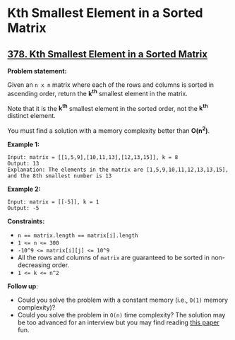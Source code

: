 # Kth Smallest Element in a Sorted Matrix

## [378. Kth Smallest Element in a Sorted Matrix](https://leetcode.com/problems/kth-smallest-element-in-a-sorted-matrix/)

**Problem statement:**

Given an `n x n` matrix where each of the rows and columns is sorted in ascending order, return the **k<sup>th</sup>** smallest element in the matrix.

Note that it is the **k<sup>th</sup>** smallest element in the sorted order, not the **k<sup>th</sup>** distinct element.

You must find a solution with a memory complexity better than **O(n<sup>2</sup>)**.

**Example 1:**

```
Input: matrix = [[1,5,9],[10,11,13],[12,13,15]], k = 8
Output: 13
Explanation: The elements in the matrix are [1,5,9,10,11,12,13,13,15], and the 8th smallest number is 13
```

**Example 2:**

```
Input: matrix = [[-5]], k = 1
Output: -5
```

**Constraints:**

* `n == matrix.length == matrix[i].length`
* `1 <= n <= 300`
* `-10^9 <= matrix[i][j] <= 10^9`
* All the rows and columns of `matrix` are guaranteed to be sorted in non-decreasing order.
* `1 <= k <= n^2`

**Follow up**:

* Could you solve the problem with a constant memory (i.e., `O(1)` memory complexity)?
* Could you solve the problem in `O(n)` time complexity? The solution may be too advanced for an interview but you may find reading [this paper](http://www.cse.yorku.ca/~andy/pubs/X+Y.pdf) fun.
